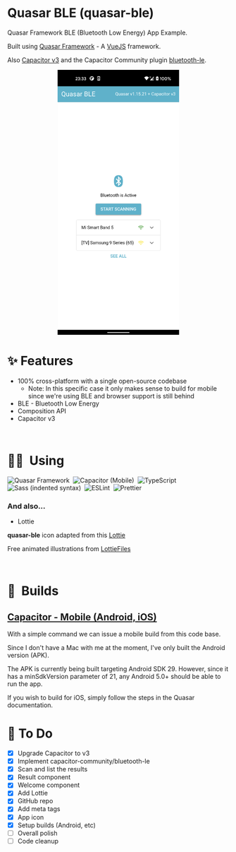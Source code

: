 # Quasar BLE (quasar-ble)

Quasar Framework BLE (Bluetooth Low Energy) App Example.

Built using <a href="https://quasar.dev/">Quasar Framework</a> - A <a href="https://vuejs.org/">VueJS</a> framework.

Also <a href="https://capacitorjs.com/">Capacitor v3</a> and the Capacitor Community plugin <a href="https://github.com/capacitor-community/bluetooth-le">bluetooth-le</a>.

<p align="center">
  <a href="https://github.com/nunogois/quasar-ble/blob/master/demo_screenshots/quasar-ble.png?raw=true"><img src="https://github.com/nunogois/quasar-ble/blob/master/demo_screenshots/quasar-ble.png?raw=true" height="600" /></a>
</p>

# ✨ Features

- 100% cross-platform with a single open-source codebase
  - Note: In this specific case it only makes sense to build for mobile since we're using BLE and browser support is still behind
- BLE - Bluetooth Low Energy
- Composition API
- Capacitor v3

<br />

# 👨‍💻 &nbsp;Using

![Quasar Framework](https://img.shields.io/badge/-Quasar%20Framework-141321?style=flat&logo=quasar&logoColor=1976D2)&nbsp;
![Capacitor (Mobile)](<https://img.shields.io/badge/-Capacitor%20(Mobile)-141321?style=flat&logo=Capacitor&logoColor=119EFF>)&nbsp;
![TypeScript](https://img.shields.io/badge/-TypeScript-141321?style=flat&logo=TypeScript&logoColor=3178C6)&nbsp;
![Sass (indented syntax)](<https://img.shields.io/badge/-Sass%20(indented%20syntax)-141321?style=flat&logo=Sass&logoColor=CC6699>)&nbsp;
![ESLint](https://img.shields.io/badge/-ESLint-141321?style=flat&logo=ESLint&logoColor=4B32C3)&nbsp;
![Prettier](https://img.shields.io/badge/-Prettier-141321?style=flat&logo=Prettier&logoColor=F7B93E)&nbsp;

### And also...

- Lottie

**quasar-ble** icon adapted from this [Lottie](https://lottiefiles.com/7644-ble-connecting)

Free animated illustrations from [LottieFiles](https://lottiefiles.com/)

<br />

# 🔨 &nbsp;Builds

## [Capacitor - Mobile (Android, iOS)](https://quasar.dev/quasar-cli/developing-capacitor-apps/introduction)

With a simple command we can issue a mobile build from this code base.

Since I don't have a Mac with me at the moment, I've only built the Android version (APK).

The APK is currently being built targeting Android SDK 29. However, since it has a minSdkVersion parameter of 21, any Android 5.0+ should be able to run the app.

If you wish to build for iOS, simply follow the steps in the Quasar documentation.

# 📌 To Do

- [x] Upgrade Capacitor to v3
- [x] Implement capacitor-community/bluetooth-le
- [x] Scan and list the results
- [x] Result component
- [x] Welcome component
- [x] Add Lottie
- [x] GitHub repo
- [x] Add meta tags
- [x] App icon
- [x] Setup builds (Android, etc)
- [ ] Overall polish
- [ ] Code cleanup
